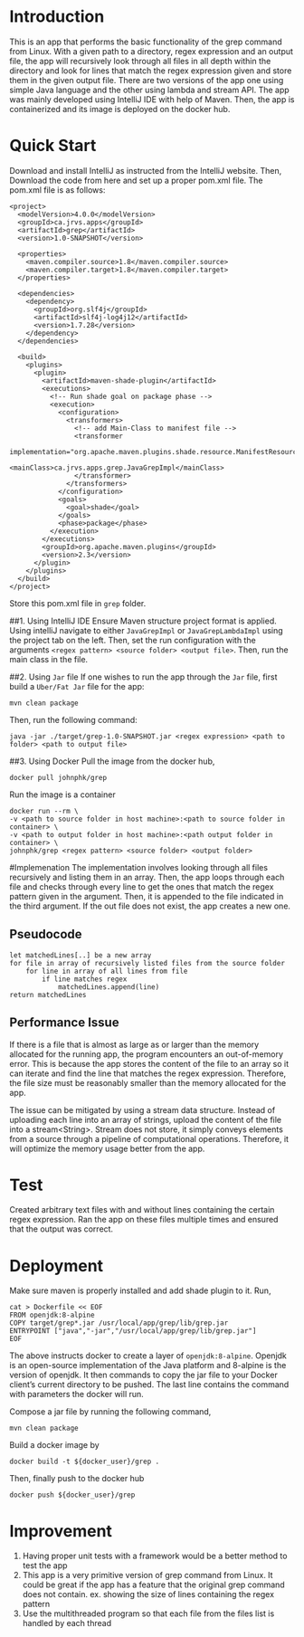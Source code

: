 # Introduction
This is an app that performs the basic functionality of the grep command from Linux. With a given path to a directory, regex expression and an output file, the app will recursively look through all files in all depth within the directory and look for lines that match the regex expression given and store them in the given output file. There are two versions of the app one using simple Java language and the other using lambda and stream API. The app was mainly developed using IntelliJ IDE with help of Maven. Then, the app is containerized and its image is deployed on the docker hub.

# Quick Start
Download and install IntelliJ as instructed from the IntelliJ website. Then, Download the code from here and set up a proper pom.xml file. The pom.xml file is as follows:  
  
```
<project>
  <modelVersion>4.0.0</modelVersion> 
  <groupId>ca.jrvs.apps</groupId>
  <artifactId>grep</artifactId>
  <version>1.0-SNAPSHOT</version>

  <properties>
    <maven.compiler.source>1.8</maven.compiler.source>
    <maven.compiler.target>1.8</maven.compiler.target>
  </properties>

  <dependencies>
    <dependency>
      <groupId>org.slf4j</groupId>
      <artifactId>slf4j-log4j12</artifactId>
      <version>1.7.28</version>
    </dependency>
  </dependencies>

  <build>
    <plugins>
      <plugin>
        <artifactId>maven-shade-plugin</artifactId>
        <executions>
          <!-- Run shade goal on package phase -->
          <execution>
            <configuration>
              <transformers>
                <!-- add Main-Class to manifest file -->
                <transformer
                  implementation="org.apache.maven.plugins.shade.resource.ManifestResourceTransformer">
                  <mainClass>ca.jrvs.apps.grep.JavaGrepImpl</mainClass>
                </transformer>
              </transformers>
            </configuration>
            <goals>
              <goal>shade</goal>
            </goals>
            <phase>package</phase>
          </execution>
        </executions>
        <groupId>org.apache.maven.plugins</groupId>
        <version>2.3</version>
      </plugin>
    </plugins>
  </build>
</project>
```

Store this pom.xml file in `grep` folder. 

##1. Using IntelliJ IDE 
Ensure Maven structure project format is applied. Using intelliJ navigate to either `JavaGrepImpl` or `JavaGrepLambdaImpl` using the project tab on the left. Then, set the run configuration with the arguments `<regex pattern> <source folder> <output file>`. Then, run the main class in the file.  

##2. Using `Jar` file 
If one wishes to run the app through the `Jar` file, first build a `Uber/Fat Jar` file for the app:
```
mvn clean package
```
Then, run the following command:

```
java -jar ./target/grep-1.0-SNAPSHOT.jar <regex expression> <path to folder> <path to output file>
```

##3. Using Docker
Pull the image from the docker hub,
```
docker pull johnphk/grep
```
Run the image is a container
```
docker run --rm \
-v <path to source folder in host machine>:<path to source folder in container> \
-v <path to output folder in host machine>:<path output folder in container> \
johnphk/grep <regex pattern> <source folder> <output folder>
```


#Implemenation
The implementation involves looking through all files recursively and listing them in an array. Then, the app loops through each file and checks through every line to get the ones that match the regex pattern given in the argument. Then, it is appended to the file indicated in the third argument. If the out file does not exist, the app creates a new one. 

## Pseudocode
```
let matchedLines[..] be a new array
for file in array of recursively listed files from the source folder
    for line in array of all lines from file
        if line matches regex
            matchedLines.append(line)
return matchedLines
```

## Performance Issue
If there is a file that is almost as large as or larger than the memory allocated for the running app, the program encounters an out-of-memory error. This is because the app stores the content of the file to an array so it can iterate and find the line that matches the regex expression. Therefore, the file size must be reasonably smaller than the memory allocated for the app.

The issue can be mitigated by using a stream data structure. Instead of uploading each line into an array of strings, upload the content of the file into a stream\<String>. Stream does not store, it simply conveys elements from a source through a pipeline of computational operations. Therefore, it will optimize the memory usage better from the app.  

# Test
Created arbitrary text files with and without lines containing the certain regex expression. Ran the app on these files multiple times and ensured that the output was correct. 

# Deployment
Make sure maven is properly installed and add shade plugin to it. Run,
```
cat > Dockerfile << EOF
FROM openjdk:8-alpine
COPY target/grep*.jar /usr/local/app/grep/lib/grep.jar
ENTRYPOINT ["java","-jar","/usr/local/app/grep/lib/grep.jar"]
EOF
```
The above instructs docker to create a layer of `openjdk:8-alpine`. Openjdk is an open-source implementation of the Java platform and 8-alpine is the version of openjdk. It then commands to copy the jar file to your Docker client’s current directory to be pushed. The last line contains the command with parameters the docker will run.

Compose a jar file by running the following command,
```
mvn clean package
```
Build a docker image by
```
docker build -t ${docker_user}/grep .
```
Then, finally push to the docker hub
```
docker push ${docker_user}/grep
```

# Improvement
1. Having proper unit tests with a framework would be a better method to test the app
2. This app is a very primitive version of grep command from Linux. It could be great if the app has a feature that the original grep command does not contain. ex. showing the size of lines containing the regex pattern
3. Use the multithreaded program so that each file from the files list is handled by each thread
